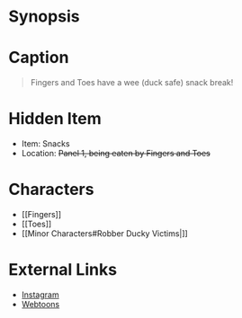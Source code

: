 # Synopsis


# Caption
> Fingers and Toes have a wee (duck safe) snack break!

# Hidden Item
* Item: Snacks
* Location: <strike>Panel 1, being eaten by Fingers and Toes</strike>

# Characters
* [[Fingers]]
* [[Toes]]
* [[Minor Characters#Robber Ducky Victims|]]

# External Links
* [Instagram](https://www.instagram.com/p/CclYJ4ps8AV/?igshid=YmMyMTA2M2Y=)
* [Webtoons](https://www.webtoons.com/en/challenge/twistwood-tales/108-duck-safe-snacks/viewer?title_no=344740&episode_no=118)